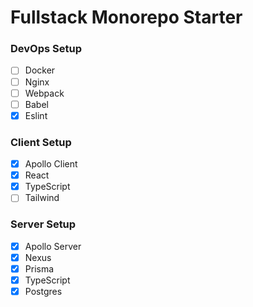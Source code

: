 # Fullstack Monorepo Starter

### DevOps Setup

- [ ] Docker
- [ ] Nginx
- [ ] Webpack
- [ ] Babel
- [x] Eslint

### Client Setup

- [x] Apollo Client
- [x] React
- [x] TypeScript
- [ ] Tailwind

### Server Setup

- [x] Apollo Server
- [x] Nexus
- [x] Prisma
- [x] TypeScript
- [x] Postgres
